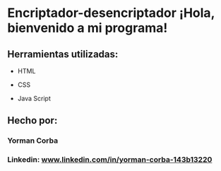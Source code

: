 # Encriptador-desencriptador ¡Hola, bienvenido a mi programa!

## Herramientas utilizadas:

* HTML

* CSS

* Java Script

## Hecho por:

### Yorman Corba

### Linkedin: www.linkedin.com/in/yorman-corba-143b13220
